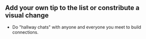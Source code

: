 ## Add your own tip to the list or constribute a visual change

- Do "hallway chats" with anyone and everyone you meet to build connections.
